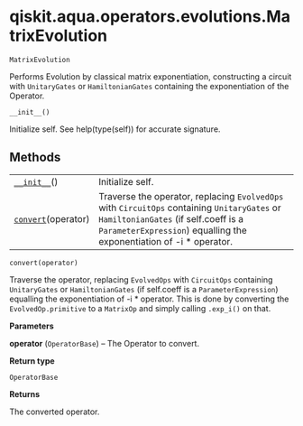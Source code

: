 <span id="qiskit-aqua-operators-evolutions-matrixevolution" />

# qiskit.aqua.operators.evolutions.MatrixEvolution

<span id="undefined" />

`MatrixEvolution`

Performs Evolution by classical matrix exponentiation, constructing a circuit with `UnitaryGates` or `HamiltonianGates` containing the exponentiation of the Operator.

<span id="undefined" />

`__init__()`

Initialize self. See help(type(self)) for accurate signature.

## Methods

|                                                                                                                                             |                                                                                                                                                                                                            |
| ------------------------------------------------------------------------------------------------------------------------------------------- | ---------------------------------------------------------------------------------------------------------------------------------------------------------------------------------------------------------- |
| [`__init__`](#qiskit.aqua.operators.evolutions.MatrixEvolution.__init__ "qiskit.aqua.operators.evolutions.MatrixEvolution.__init__")()      | Initialize self.                                                                                                                                                                                           |
| [`convert`](#qiskit.aqua.operators.evolutions.MatrixEvolution.convert "qiskit.aqua.operators.evolutions.MatrixEvolution.convert")(operator) | Traverse the operator, replacing `EvolvedOps` with `CircuitOps` containing `UnitaryGates` or `HamiltonianGates` (if self.coeff is a `ParameterExpression`) equalling the exponentiation of -i \* operator. |

<span id="undefined" />

`convert(operator)`

Traverse the operator, replacing `EvolvedOps` with `CircuitOps` containing `UnitaryGates` or `HamiltonianGates` (if self.coeff is a `ParameterExpression`) equalling the exponentiation of -i \* operator. This is done by converting the `EvolvedOp.primitive` to a `MatrixOp` and simply calling `.exp_i()` on that.

**Parameters**

**operator** (`OperatorBase`) – The Operator to convert.

**Return type**

`OperatorBase`

**Returns**

The converted operator.
